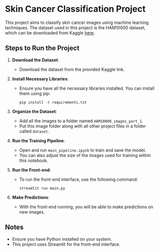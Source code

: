 # Skin Cancer Classification Project

This project aims to classify skin cancer images using machine learning techniques. The dataset used in this project is the HAM10000 dataset, which can be downloaded from Kaggle [here](https://www.kaggle.com/datasets/kmader/skin-cancer-mnist-ham10000).

## Steps to Run the Project

1. **Download the Dataset**:
   - Download the dataset from the provided Kaggle link.

2. **Install Necessary Libraries**:
   - Ensure you have all the necessary libraries installed. You can install them using pip:
     ```
     pip install -r requirements.txt
     ```

3. **Organize the Dataset**:
   - Add all the images to a folder named `HAM10000_images_part_1`.
   - Put this image folder along with all other project files in a folder called `dataset`.

4. **Run the Training Pipeline**:
   - Open and run `main_pipeline.ipynb` to train and save the model.
   - You can also adjust the size of the images used for training within this notebook.

5. **Run the Front-end**:
   - To run the front-end interface, use the following command:
     ```
     streamlit run main.py
     ```

6. **Make Predictions**:
   - With the front-end running, you will be able to make predictions on new images.

## Notes

- Ensure you have Python installed on your system.
- This project uses Streamlit for the front-end interface.
